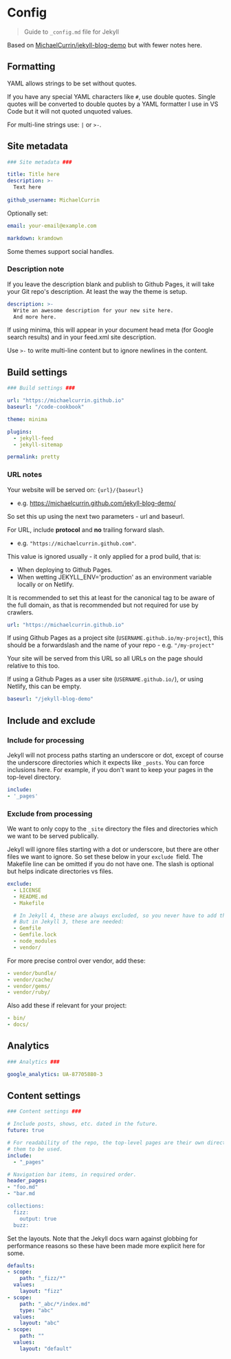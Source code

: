# Config
> Guide to `_config.md` file for Jekyll

Based on [MichaelCurrin/jekyll-blog-demo](https://github.com/MichaelCurrin/jekyll-blog-demo/blob/master/_config.yml) but with fewer notes here.
    
    
## Formatting

YAML allows strings to be set without quotes.

If you have any special YAML characters like `#`, use double quotes. Single quotes will be converted to double quotes by a YAML formatter I use in VS Code but it will not quoted unquoted values.

For multi-line strings use: `|` or `>-`.


## Site metadata

```yaml
### Site metadata ###

title: Title here
description: >-
  Text here
  
github_username: MichaelCurrin
```

Optionally set:

```yaml
email: your-email@example.com

markdown: kramdown
```

Some themes support social handles.

### Description note

If you leave the description blank and publish to Github Pages, it will take your Git
repo's description. At least the way the theme is setup.

```yaml
description: >-
  Write an awesome description for your new site here.
  And more here.  
```

If using minima, this will appear in your document head meta (for Google search results) and in your feed.xml site description.

Use `>-` to write multi-line content but to ignore newlines in the content.


## Build settings

```yaml
### Build settings ###

url: "https://michaelcurrin.github.io"
baseurl: "/code-cookbook"

theme: minima

plugins:
  - jekyll-feed
  - jekyll-sitemap

permalink: pretty
```

### URL notes

Your website will be served on: `{url}/{baseurl}`

- e.g. https://michaelcurrin.github.com/jekyll-blog-demo/

So set this up using the next two parameters - url and baseurl.

For URL, include **protocol** and **no** trailing forward slash.

- e.g. `"https://michaelcurrin.github.com"`.

This value is ignored usually - it only applied for a prod build, that is:

- When deploying to Github Pages.
- When wetting JEKYLL_ENV='production' as an environment variable locally or on Netlify.

It is recommended to set this at least for the canonical tag to be aware of the full domain,
as that is recommended but not required for use by crawlers.

```yaml
url: "https://michaelcurrin.github.io"
```

If using Github Pages as a project site (`USERNAME.github.io/my-project`),
this should be a forwardslash and the name of your repo - e.g. `"/my-project"`

Your site will be served from this URL so all URLs on the page should relative to this too.

If using a Github Pages as a user site (`USERNAME.github.io/`), or using Netlify, this can be empty.

```yaml
baseurl: "/jekyll-blog-demo"
```
    
## Include and exclude

### Include for processing

Jekyll will not process paths starting an underscore or dot, except of course
the underscore directories which it expects like `_posts`.
You can force inclusions here. For example, if you don't want to keep your
pages in the top-level directory.

```yaml
include:
- '_pages'
```

### Exclude from processing

We want to only copy to the `_site` directory the files and directories which we want to be served publically.

Jekyll will ignore files starting with a dot or underscore, but there are other files we
want to ignore. So set these below in your `exclude `field. The Makefile line can be
omitted if you do not have one. The slash is optional but helps indicate directories vs files.

```yaml
exclude:
  - LICENSE
  - README.md
  - Makefile

  # In Jekyll 4, these are always excluded, so you never have to add them to your list.
  # But in Jekyll 3, these are needed:
  - Gemfile
  - Gemfile.lock
  - node_modules
  - vendor/
```

For more precise control over vendor, add these:

```yaml
- vendor/bundle/
- vendor/cache/
- vendor/gems/
- vendor/ruby/
```

Also add these if relevant for your project:

```yaml
- bin/
- docs/
```


## Analytics

```yaml
### Analytics ###

google_analytics: UA-87705880-3
```


## Content settings

```yaml
### Content settings ###

# Include posts, shows, etc. dated in the future.
future: true

# For readability of the repo, the top-level pages are their own directory and this allows
# them to be used.
include:
  - "_pages"

# Navigation bar items, in required order.
header_pages:
- "foo.md"
- "bar.md

collections:
  fizz:
    output: true
  buzz:
```

Set the layouts. Note that the Jekyll docs warn against globbing for performance reasons so these
have been made more explicit here for some.

```yaml
defaults:
- scope:
    path: "_fizz/*"
  values:
    layout: "fizz"
- scope:
    path: "_abc/*/index.md"
    type: "abc"
  values:
    layout: "abc"
- scope:
    path: ""
  values:
    layout: "default"
```
  
